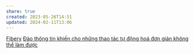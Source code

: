 ```yaml
---
share: true
created: 2023-05-26T14:51
updated: 2024-02-11T13:06
---
```

[Fibery](../../../../%F0%9F%93%9C%20T%C3%A0i%20nguy%C3%AAn/L%C3%A0m%20d%E1%BB%B1%20%C3%A1n/Ph%E1%BA%A7n%20m%E1%BB%81m%20l%C3%A0m%20vi%E1%BB%87c%20nh%C3%B3m%20(groupware)/Ph%E1%BA%A7n%20m%E1%BB%81m%20qu%E1%BA%A3n%20l%C3%BD%20c%C3%B4ng%20vi%E1%BB%87c/Fibery.md)
[Đảo thông tin khiến cho những thao tác tự động hoá đơn giản không thể làm được](./%C4%90%E1%BA%A3o%20th%C3%B4ng%20tin%20khi%E1%BA%BFn%20cho%20nh%E1%BB%AFng%20thao%20t%C3%A1c%20t%E1%BB%B1%20%C4%91%E1%BB%99ng%20ho%C3%A1%20%C4%91%C6%A1n%20gi%E1%BA%A3n%20kh%C3%B4ng%20th%E1%BB%83%20l%C3%A0m%20%C4%91%C6%B0%E1%BB%A3c.md)
